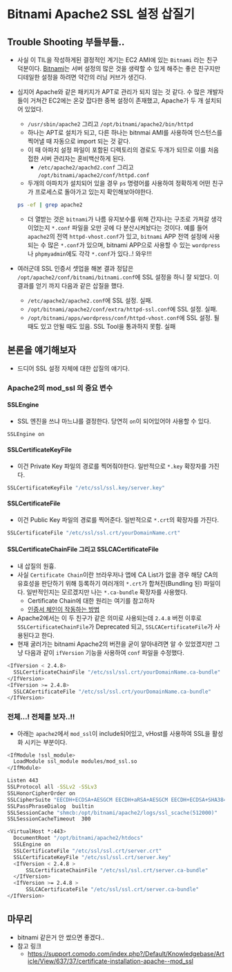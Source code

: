 # Bitnami Apache2 SSL 설정 삽질기

## Trouble Shooting 부들부들..
- 사실 이 TIL을 작성하게된 결정적인 계기는 EC2 AMI에 있는 `Bitnami` 라는 친구 덕분이다. [Bitnami](https://bitnami.com/aws)는 서버 설정의 많은 것을 생략할 수 있게 해주는 좋은 친구지만 디테일한 설정을 하려면 약간의 러닝 커브가 생긴다.
- 심지어 Apache와 같은 패키지가 APT로 관리가 되지 않는 것 같다. 수 많은 개발자들이 거쳐간 EC2에는 온갖 잡다한 중복 설정이 존재했고, Apache가 두 개 설치되어 있었다.
  - `/usr/sbin/apache2` 그리고 `/opt/bitnami/apache2/bin/httpd`
  - 하나는 APT로 설치가 되고, 다른 하나는 bitnmai AMI를 사용하여 인스턴스를 찍어낼 때 자동으로 import 되는 것 같다.
  - 이 때 아파치 설정 파일이 포함된 디렉토리의 경로도 두개가 되므로 이를 처음 접한 서버 관리자는 혼비백산하게 된다.
    - `/etc/apache2/apachd2.conf` 그리고 `/opt/bitnami/apache2/conf/httpd.conf`
  - 두개의 아파치가 설치되어 있을 경우 `ps` 명령어를 사용하여 정확하게 어떤 친구가 프로세스로 돌아가고 있는지 확인해보아야한다.

  ```bash
  ps -ef | grep apache2
  ```

  - 더 열받는 것은 `bitnami`가 나름 유지보수를 위해 간지나는 구조로 가져갈 생각이었는지 `*.conf` 파일을 오만 곳에 다 분산시켜놨다는 것이다. 예를 들어 `apache2`의 전역 `httpd-vhost.conf`가 있고, `bitnami` APP 전역 설정에 사용되는 수 많은 `*.conf`가 있으며, bitnami APP으로 사용할 수 있는 `wordpress`나 `phpmyadmin`에도 각각 `*.conf`가 있다..! 와우!!!
- 여러군데 SSL 인증서 셋업을 해본 결과 정답은 `/opt/apache2/conf/bitnami/bitnami.conf`에 SSL 설정을 하니 잘 되었다. 이 결과를 얻기 까지 다음과 같은 삽질을 했다.
  - `/etc/apache2/apache2.conf`에 SSL 설정. 실패.
  - `/opt/bitnami/apache2/conf/extra/httpd-ssl.conf`에 SSL 설정. 실패.
  - `/opt/bitnami/apps/wordpress/conf/httpd-vhost.conf`에 SSL 설정. 될 때도 있고 안될 때도 있음. SSL Tool을 통과하지 못함. 실패

## 본론을 얘기해보자
- 드디어 SSL 설정 자체에 대한 삽질의 얘기다.

### Apache2의 mod_ssl 의 중요 변수
#### SSLEngine
- SSL 엔진을 쓰냐 마느냐를 결정한다. 당연히 `on`이 되어있어야 사용할 수 있다.

```bash
SSLEngine on
```

#### SSLCertificateKeyFile
- 이건 Private Key 파일의 경로를 찍어줘야한다. 일반적으로 `*.key` 확장자를 가진다.

```bash
SSLCertificateKeyFile "/etc/ssl/ssl.key/server.key"
```

#### SSLCertificateFile
- 이건 Public Key 파일의 경로를 찍어준다. 일반적으로 `*.crt`의 확장자를 가진다.

```bash
SSLCertificateFile "/etc/ssl/ssl.crt/yourDomainName.crt"
```

#### SSLCertificateChainFile 그리고 SSLCACertificateFile
- 내 삽질의 원흉.
- 사실 `Certificate Chain`이란 브라우저나 앱에 CA List가 없을 경우 해당 CA의 유효성을 판단하기 위해 등록하기 여러개의 `*.crt`가 합쳐진(Bundling 된) 파일이다. 일반적인지는 모르겠지만 나는 `*.ca-bundle` 확장자를 사용했다.
  - Certificate Chain에 대한 원리는 여기를 참고하자
  - [인증서 체인이 작동하는 방법](http://www.ibm.com/support/knowledgecenter/ko/SSFKSJ_7.1.0/com.ibm.mq.doc/sy10600_.htm)
- Apache2에서는 이 두 친구가 같은 의미로 사용되는데 `2.4.8` 버전 이후로 `SSLCertificateChainFile`가 Deprecated 되고, `SSLCACertificateFile`가 사용된다고 한다.
- 현재 굴러가는 bitnami Apache2의 버전을 굳이 알아내려면 알 수 있었겠지만 그냥 다음과 같이 `ifVersion` 기능을 사용하여 `conf` 파일을 수정했다.

```bash
<IfVersion < 2.4.8>
  SSLCertificateChainFile "/etc/ssl/ssl.crt/yourDomainName.ca-bundle"
</IfVersion>
<IfVersion >= 2.4.8>
  SSLCACertificateFile "/etc/ssl/ssl.crt/yourDomainName.ca-bundle"
</IfVersion>
```

### 전체...! 전체를 보자..!!
- 아래는 `apache2`에서 `mod_ssl`이 include되어있고, vHost를 사용하여 SSL을 활성화 시키는 부분이다.

```bash
<IfModule !ssl_module>
  LoadModule ssl_module modules/mod_ssl.so
</IfModule>

Listen 443
SSLProtocol all -SSLv2 -SSLv3
SSLHonorCipherOrder on
SSLCipherSuite "EECDH+ECDSA+AESGCM EECDH+aRSA+AESGCM EECDH+ECDSA+SHA384 EECDH+ECDSA+SHA256 EECDH+aRSA+SHA384 EECDH+aRSA+SHA256 EECDH !aNULL !eNULL !LOW !3DES !MD5 !EXP !PSK !SRP !DSS !EDH !RC4"
SSLPassPhraseDialog  builtin
SSLSessionCache "shmcb:/opt/bitnami/apache2/logs/ssl_scache(512000)"
SSLSessionCacheTimeout  300

<VirtualHost *:443>
  DocumentRoot "/opt/bitnami/apache2/htdocs"
  SSLEngine on
  SSLCertificateFile "/etc/ssl/ssl.crt/server.crt"
  SSLCertificateKeyFile "/etc/ssl/ssl.crt/server.key"
  <IfVersion < 2.4.8 >
      SSLCertificateChainFile "/etc/ssl/ssl.crt/server.ca-bundle"
  </IfVersion>
  <IfVersion >= 2.4.8 >
      SSLCACertificateFile "/etc/ssl/ssl.crt/server.ca-bundle"
</IfVersion>
```

## 마무리
- bitnami 같은거 안 썼으면 좋겠다..
- 참고 링크
  - https://support.comodo.com/index.php?/Default/Knowledgebase/Article/View/637/37/certificate-installation-apache--mod_ssl

